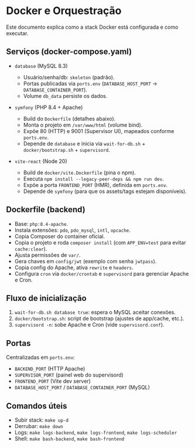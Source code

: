 # Docker e Orquestração

Este documento explica como a stack Docker está configurada e como executar.

## Serviços (docker-compose.yaml)
- `database` (MySQL 8.3)
  - Usuário/senha/db: `skeleton` (padrão).
  - Portas publicadas via `ports.env` (`DATABASE_HOST_PORT` → `DATABASE_CONTAINER_PORT`).
  - Volume `db_data` persiste os dados.

- `symfony` (PHP 8.4 + Apache)
  - Build do `Dockerfile` (detalhes abaixo).
  - Monta o projeto em `/var/www/html` (volume bind).
  - Expõe 80 (HTTP) e 9001 (Supervisor UI), mapeados conforme `ports.env`.
  - Depende de `database` e inicia via `wait-for-db.sh` + `docker/bootstrap.sh` + `supervisord`.

- `vite-react` (Node 20)
  - Build de `docker/vite.Dockerfile` (pina o npm).
  - Executa `npm install --legacy-peer-deps && npm run dev`.
  - Expõe a porta `FRONTEND_PORT` (HMR), definida em `ports.env`.
  - Depende de `symfony` (para que os assets/tags estejam disponíveis).

## Dockerfile (backend)
- Base: `php:8.4-apache`.
- Instala extensões: `pdo`, `pdo_mysql`, `intl`, `opcache`.
- Copia Composer do container oficial.
- Copia o projeto e roda `composer install` (com `APP_ENV=test` para evitar `cache:clear`).
- Ajusta permissões de `var/`.
- Gera chaves em `config/jwt` (exemplo com senha `jwtpass`).
- Copia config do Apache, ativa `rewrite` e `headers`.
- Configura `cron` via `docker/crontab` e `supervisord` para gerenciar Apache e Cron.

## Fluxo de inicialização
1. `wait-for-db.sh database true`: espera o MySQL aceitar conexões.
2. `docker/bootstrap.sh`: script de bootstrap (ajustes de app/cache, etc.).
3. `supervisord -n`: sobe Apache e Cron (vide `supervisord.conf`).

## Portas
Centralizadas em `ports.env`:
- `BACKEND_PORT` (HTTP Apache)
- `SUPERVISOR_PORT` (painel web do supervisord)
- `FRONTEND_PORT` (Vite dev server)
- `DATABASE_HOST_PORT` / `DATABASE_CONTAINER_PORT` (MySQL)

## Comandos úteis
- Subir stack: `make up-d`
- Derrubar: `make down`
- Logs: `make logs-backend`, `make logs-frontend`, `make logs-scheduler`
- Shell: `make bash-backend`, `make bash-frontend`

